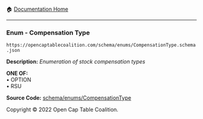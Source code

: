 :house: [Documentation Home](/docs/README.md)

---

### Enum - Compensation Type

`https://opencaptablecoalition.com/schema/enums/CompensationType.schema.json`

**Description:** _Enumeration of stock compensation types_

**ONE OF:**</br>&bull; OPTION </br>&bull; RSU

**Source Code:** [schema/enums/CompensationType](/schema/enums/CompensationType.schema.json)

Copyright © 2022 Open Cap Table Coalition.

